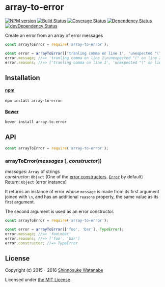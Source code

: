 # array-to-error

[![NPM version](https://img.shields.io/npm/v/array-to-error.svg)](https://www.npmjs.com/package/array-to-error)
[![Build Status](https://travis-ci.org/shinnn/array-to-error.svg?branch=master)](https://travis-ci.org/shinnn/array-to-error)
[![Coverage Status](https://img.shields.io/coveralls/shinnn/array-to-error.svg)](https://coveralls.io/github/shinnn/array-to-error?branch=master)
[![Dependency Status](https://david-dm.org/shinnn/array-to-error.svg)](https://david-dm.org/shinnn/array-to-error)
[![devDependency Status](https://david-dm.org/shinnn/array-to-error/dev-status.svg)](https://david-dm.org/shinnn/array-to-error#info=devDependencies)

Create an error from an array of error messages

```javascript
const arrayToError = require('array-to-error');

const error = arrayToError(['tranling comma on line 1', 'unexpected "(" on line 2']);
error.message; //=> 'tranling comma on line 1\nunexpected "(" on line 2'
error.reasons; //=> ['tranling comma on line 1', 'unexpected "(" on line 2']
```

## Installation

#### [npm](https://www.npmjs.com/)

```
npm install array-to-error
```

#### [Bower](https://bower.io/)

```
bower install array-to-error
```

## API

```javascript
const arrayToError = require('array-to-error');
```

### arrayToError(*messages* [, *constructor*])

*messages*: `Array` of strings  
*constructor*: `Object` (One of the [error constructors](https://developer.mozilla.org/docs/Web/JavaScript/Reference/Global_Objects/Error#Error_types). [`Error`](https://developer.mozilla.org/docs/Web/JavaScript/Reference/Global_Objects/Error) by default)  
Return: `Object` (error instance)

It returns an instance of error whose `message` is made from its first argument joined with `\n`, and has an additional `reasons` property, the same value as its first argument.

The second argument is used as an error constructor.

```javascript
const arrayToError = require('array-to-error');

const error = arrayToError(['foo', 'bar'], TypeError);
error.message; //=> 'foo\nbar'
error.reasons; //=> ['foo', 'bar']
error.constructor; //=> TypeError
```

## License

Copyright (c) 2015 - 2016 [Shinnosuke Watanabe](https://github.com/shinnn)

Licensed under [the MIT License](./LICENSE).
